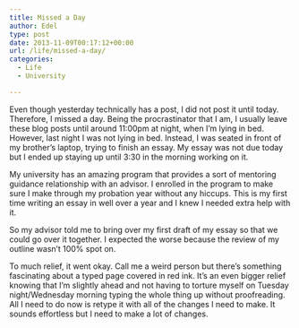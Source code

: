 ```yaml
---
title: Missed a Day
author: Edel
type: post
date: 2013-11-09T00:17:12+00:00
url: /life/missed-a-day/
categories:
  - Life
  - University

---
```

Even though yesterday technically has a post, I did not post it until today. Therefore, I missed a day. Being the procrastinator that I am, I usually leave these blog posts until around 11:00pm at night, when I&#8217;m lying in bed. However, last night I was not lying in bed. Instead, I was seated in front of my brother&#8217;s laptop, trying to finish an essay. My essay was not due today but I ended up staying up until 3:30 in the morning working on it.

My university has an amazing program that provides a sort of mentoring guidance relationship with an advisor. I enrolled in the program to make sure I make through my probation year without any hiccups. This is my first time writing an essay in well over a year and I knew I needed extra help with it.

So my advisor told me to bring over my first draft of my essay so that we could go over it together. I expected the worse because the review of my outline wasn&#8217;t 100% spot on.

To much relief, it went okay. Call me a weird person but there&#8217;s something fascinating about a typed page covered in red ink. It&#8217;s an even bigger relief knowing that I&#8217;m slightly ahead and not having to torture myself on Tuesday night/Wednesday morning typing the whole thing up without proofreading. All I need to do now is retype it with all of the changes I need to make. It sounds effortless but I need to make a lot of changes.

<ol class="footnote">
</ol>
